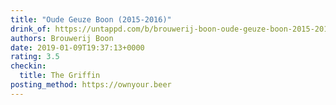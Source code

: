 ```yaml
---
title: "Oude Geuze Boon (2015-2016)"
drink_of: https://untappd.com/b/brouwerij-boon-oude-geuze-boon-2015-2016/2446638
authors: Brouwerij Boon
date: 2019-01-09T19:37:13+0000
rating: 3.5
checkin:
  title: The Griffin
posting_method: https://ownyour.beer
---
```

